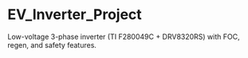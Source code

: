 # EV_Inverter_Project
Low-voltage 3-phase inverter (TI F280049C + DRV8320RS) with FOC, regen, and safety features.
